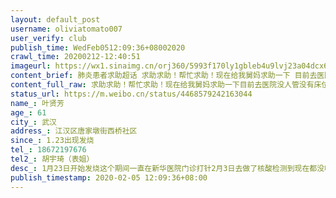 ```yaml
---
layout: default_post
username: oliviatomato007
user_verify: club
publish_time: WedFeb0512:09:36+08002020
crawl_time: 20200212-12:40:51
imageurl: https://wx1.sinaimg.cn/orj360/5993f170ly1gbleb4u9lvj23a04dcx6r.jpg,https://wx3.sinaimg.cn/orj360/5993f170ly1gbleb5mcndj20u01t0nkn.jpg
content_brief: 肺炎患者求助超话 求助求助！帮忙求助！现在给我舅妈求助一下 目前去医院没人管 没有床位 没有饭 不让回家 社区不让回家 没有任何治疗措施 做检测了已经两天了 也没有结果【姓名】叶贤芳【年龄】61【所在城市】武汉【所在小区、社区】江汉区唐家墩街西桥社区【患病时间】1.23出现发烧【联系 ...全文
content_full_raw: 求助求助！帮忙求助！现在给我舅妈求助一下目前去医院没人管没有床位没有饭不让回家社区不让回家没有任何治疗措施做检测了已经两天了也没有结果<br/><br/>【姓名】叶贤芳<br/>【年龄】61<br/>【所在城市】武汉<br/>【所在小区、社区】江汉区唐家墩街西桥社区<br/>【患病时间】1.23出现发烧<br/>【联系方式】18672197676<br/>【其他紧急联系人】胡宇琦（表姐）<br/>【病情描述】<br/>1月23日开始发烧这个期间一直在新华医院门诊打针2月3日去做了核酸检测到现在都没收到结果医院也没人管2月4日社区通知去十一医院然后进去了就不让出来了已拍CT肺部显示感染并且建议住院治疗到现在没有床位只能坐着一晚上没有饭没有任何治疗医院没人管！只能坐着坐着睡觉！！！！！！试想一下一直坐着什么感受也没人来通知结果现在感觉到呼吸困难在医院呆着就只能坐着很难受目前没有医生愿意管！能不能帮忙能住进床位躺着没有饭吃人都很难受
status_url: https://m.weibo.cn/status/4468579242163044
name_: 叶贤芳
age_: 61
city_: 武汉
address_: 江汉区唐家墩街西桥社区
since_: 1.23出现发烧
tel_: 18672197676
tel2_: 胡宇琦（表姐）
desc_: 1月23日开始发烧这个期间一直在新华医院门诊打针2月3日去做了核酸检测到现在都没收到结果医院也没人管2月4日社区通知去十一医院然后进去了就不让出来了已拍CT肺部显示感染并且建议住院治疗到现在没有床位只能坐着一晚上没有饭没有任何治疗医院没人管！只能坐着坐着睡觉！！！！！！试想一下一直坐着什么感受也没人来通知结果现在感觉到呼吸困难在医院呆着就只能坐着很难受目前没有医生愿意管！能不能帮忙能住进床位躺着没有饭吃人都很难受
publish_timestamp: 2020-02-05 12:09:36+08:00
---
```

